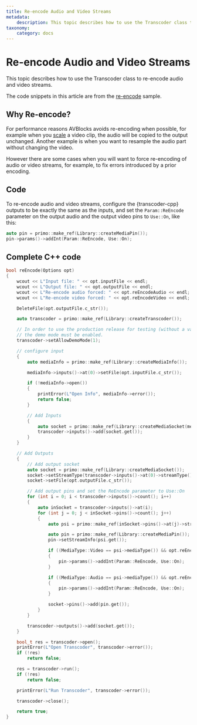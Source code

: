 ```yaml
---
title: Re-encode Audio and Video Streams
metadata:
    description: This topic describes how to use the Transcoder class to re-encode audio and video streams.
taxonomy:
    category: docs
---
```


# Re-encode Audio and Video Streams

This topic describes how to use the Transcoder class to re-encode audio and video streams.

The code snippets in this article are from the [re-encode](https://github.com/avblocks/avblocks-cpp/tree/main/samples/windows/re-encode) sample.

## Why Re-encode?

For performance reasons AVBlocks avoids re-encoding when possible, for example when you [scale](../working-video/upscale-video/) a video clip, the audio will be copied to the output unchanged. Another example is when you want to resample the audio part without changing the video.

However there are some cases when you will want to force re-encoding of audio or video streams, for example, to fix errors introduced by a prior encoding.          

## Code

To re-encode audio and video streams, configure the {transcoder-cpp}` ` outputs to be exactly the same as the inputs, and set the `Param::ReEncode` parameter on the output audio and the output video pins to `Use::On`, like this:

``` cpp
auto pin = primo::make_ref(Library::createMediaPin());
pin->params()->addInt(Param::ReEncode, Use::On);
```  

## Complete C++ code

``` cpp
bool reEncode(Options opt)
{
    wcout << L"Input file: " << opt.inputFile << endl;
    wcout << L"Output file: " << opt.outputFile << endl;
    wcout << L"Re-encode audio forced: " << opt.reEncodeAudio << endl;
    wcout << L"Re-encode video forced: " << opt.reEncodeVideo << endl;

    DeleteFile(opt.outputFile.c_str());

    auto transcoder = primo::make_ref(Library::createTranscoder());

    // In order to use the production release for testing (without a valid license), 
    // the demo mode must be enabled.
    transcoder->setAllowDemoMode(1);

    // configure input
    {
        auto mediaInfo = primo::make_ref(Library::createMediaInfo());

        mediaInfo->inputs()->at(0)->setFile(opt.inputFile.c_str());

        if (!mediaInfo->open())
        {
            printError(L"Open Info", mediaInfo->error());
            return false;
        }

        // Add Inputs
        {
            auto socket = primo::make_ref(Library::createMediaSocket(mediaInfo.get()));
            transcoder->inputs()->add(socket.get());
        }
    }

    // Add Outputs
    {
        // Add output socket
        auto socket = primo::make_ref(Library::createMediaSocket());
        socket->setStreamType(transcoder->inputs()->at(0)->streamType());
        socket->setFile(opt.outputFile.c_str());

        // Add output pins and set the ReEncode parameter to Use::On
        for (int i = 0; i < transcoder->inputs()->count(); i++)
        {
            auto inSocket = transcoder->inputs()->at(i);
            for (int j = 0; j < inSocket->pins()->count(); j++)
            {
                auto psi = primo::make_ref(inSocket->pins()->at(j)->streamInfo()->clone());

                auto pin = primo::make_ref(Library::createMediaPin());
                pin->setStreamInfo(psi.get());

                if ((MediaType::Video == psi->mediaType()) && opt.reEncodeVideo)
                {
                    pin->params()->addInt(Param::ReEncode, Use::On);
                }

                if ((MediaType::Audio == psi->mediaType()) && opt.reEncodeAudio)
                {
                    pin->params()->addInt(Param::ReEncode, Use::On);
                }

                socket->pins()->add(pin.get());
            }
        }

        transcoder->outputs()->add(socket.get());
    }

    bool_t res = transcoder->open();
    printError(L"Open Transcoder", transcoder->error());
    if (!res)
        return false;

    res = transcoder->run();
    if (!res)
        return false;

    printError(L"Run Transcoder", transcoder->error());

    transcoder->close();

    return true;
}
```

